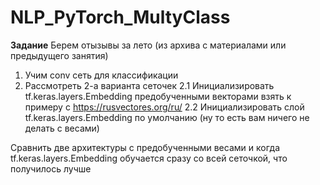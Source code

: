 # NLP_PyTorch_MultyClass

**Задание**
Берем отызывы за лето (из архива с материалами или предыдущего занятия)
1. Учим conv сеть для классификации
2. Рассмотреть 2-а варианта сеточек 
2.1 Инициализировать tf.keras.layers.Embedding предобученными векторами взять к примеру с https://rusvectores.org/ru/
2.2 Инициализировать слой tf.keras.layers.Embedding по умолчанию (ну то есть вам ничего не делать с весами)
 				
Сравнить две архитектуры с предобученными весами и когда tf.keras.layers.Embedding обучается сразу со всей сеточкой, что получилось лучше
